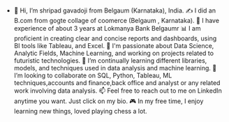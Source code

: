 - 👋 Hi, I’m shripad gavadoji from Belgaum (Karnataka), India.
✍️ I did an B.com from gogte collage of coomerce (Belgaum , Karnataka).
🏢 I have experience of about 3 years at Lokmanya Bank Belgaumr
📊 I am proficient in creating clear and concise reports and dashboards, using BI tools like Tableau, and Excel.
👀 I'm passionate about Data Science, Analytic Fields, Machine Learning, and working on projects related to futuristic technologies.
🌱 I’m continually learning different libraries, models, and techniques used in data analysis and machine learning.
💞️ I’m looking to collaborate on SQL, Python, Tableau, ML techniques,accounts and finance,back office and analyst or any related work involving data analysis.
📫 Feel free to reach out to me on LinkedIn anytime you want. Just click on my bio.
🎮 In my free time, I enjoy learning new things, loved playing chess a lot.

<!---
shripadSG/shripadSG is a ✨ special ✨ repository because its `README.md` (this file) appears on your GitHub profile.
You can click the Preview link to take a look at your changes.
--->

